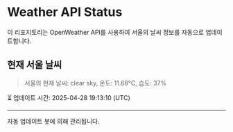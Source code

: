 
# Weather API Status

이 리포지토리는 OpenWeather API를 사용하여 서울의 날씨 정보를 자동으로 업데이트합니다.

## 현재 서울 날씨
> 서울의 현재 날씨: clear sky, 온도: 11.68°C, 습도: 37%

⏳ 업데이트 시간: 2025-04-28 19:13:10 (UTC)

---
자동 업데이트 봇에 의해 관리됩니다.

